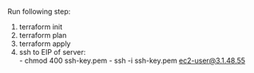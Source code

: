 Run following step:
  1.  terraform init
  2.  terraform plan
  3.  terraform apply
  4.  ssh to EIP of server:  
    - chmod 400 ssh-key.pem
    - ssh -i ssh-key.pem ec2-user@3.1.48.55
   